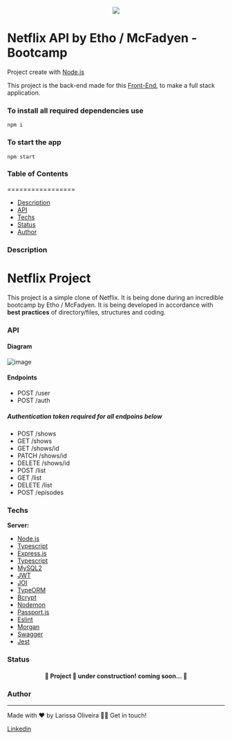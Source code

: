 <p align="center">
  <img src="https://user-images.githubusercontent.com/82476805/171954276-4b4a2bc8-07b6-45a5-8919-29d6b8da7f38.png" />
</p>

# Netflix API by Etho / McFadyen - Bootcamp
Project create with [Node.js](https://nodejs.org/en/docs/)

This project is the back-end made for this [Front-End](https://github.com/larissakoliveira/netflix-react-web), to make a full stack application.

### To install all required dependencies use <br>
```npm i```
<br>
### To start the app <br>
```npm start```<br>

### Table of Contents
=================
   * [Description](#Description)
   * [API](#API)
   * [Techs](#Techs)
   * [Status](#Status)
   * [Author](#Author)
 
### Description
# Netflix Project

This project is a simple clone of Netflix. It is being done during an incredible bootcamp by Etho / McFadyen. 
It is being developed in accordance with **best practices** of directory/files, structures and coding.

### API 
#### Diagram
![image](https://user-images.githubusercontent.com/82476805/174491343-a25bb97d-2ef0-48d6-bb9a-754d2f5e0947.png)

#### Endpoints

* POST /user
* POST /auth 

##### **Authentication token required for all endpoins below**
* POST /shows
* GET /shows
* GET /shows/id
* PATCH /shows/id
* DELETE /shows/id
* POST /list
* GET /list
* DELETE /list
* POST /episodes

### Techs

**Server:** 
   * [Node.js](https://nodejs.org/en/docs/)
   * [Typescript](https://www.typescriptlang.org/docs/)
   * [Express.js](https://expressjs.com/pt-br/)
   * [Typescript](https://www.typescriptlang.org/docs/)
   * [MySQL2](https://www.npmjs.com/package/mysql2)
   * [JWT](https://jwt.io/)
   * [JOI](https://joi.dev/api/)
   * [TypeORM](https://typeorm.io/)
   * [Bcrypt](https://www.npmjs.com/package/bcrypt)
   * [Nodemon](https://www.npmjs.com/package/nodemon)
   * [Passport.js](https://www.passportjs.org/packages/passport-npm/)
   * [Eslint](https://eslint.org/)
   * [Morgan](https://expressjs.com/en/resources/middleware/morgan.html)
   * [Swagger](https://swagger.io/docs/)
   * [Jest](https://jestjs.io/pt-BR/)

 ### Status
 
 <h4 align="center"> 
	🚧  Project 🚀 under construction! coming soon...  🚧
</h4>

### Author
---
Made with ❤️ by Larissa Oliveira 👋🏽 Get in touch!

<a target="_blank" href="https://www.linkedin.com/in/larissakoliveira/">Linkedin 
	
</a>
